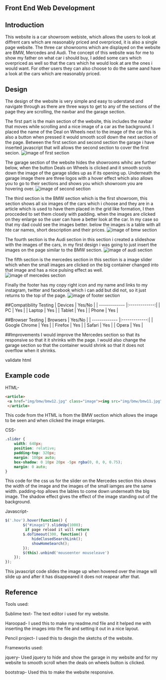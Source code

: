 ## Front End Web Development
## Introduction

This website is a car showroom webiste, which allows the users to look at diffrent cars which are reasonably priced and overpriced, it is also a single page website. The three car showrooms which are displayed on the website are BMW, Mercedes and Audi. The concept of this website was for me to show my father on what car i should buy, I added some cars which overpriced as well so that the cars which he would look at are the ones i would want. For other users they can also choose to do the same aand have a look at the cars which are reasonably priced.

## Design

The design of the website is very simple and easy to uderstand and navigate through as there are three ways to get to any of the sections of the page they are scrolling, the navbar and the garage section.

The first part is the main section of the website, this includes the navbar that moves while scrolling and a nice image of a car as the background. I placed the name of the Deal on Wheels next to the image of the car this is also a button when pressed it would smooth scoll down the next section of the page. Between the first section and second section the garage i have inserted javascript that will allows the second section to cover the first secion.
![image of first section](sketchs/fpart.png)

The garage section of the website hides the showrooms whihc are further below, when the button Deals on Wheels is clicked and it smooth scrols down the image of the garage slides up as if its opening up. Underneath the garage image there are three logos with a hover effect which also allows you to go to their sections and shows you which showroom you are hovering over.
![image of second section](sketchs/secondpart.png)

The third section is the BMW section which is the first showroom, this section shows all six images of the cars which i choose and they are in a article which is used to have them placed in the grid like formation, I then procceded to set them closely with padding. when the images are clicked on they enlarge so the user can have a better look at the car. In my case so that my dad could see the images better. below the images is a table with all hte car names, short description and their prices.
![image of bmw section](sketchs/bmwpart.png)

The fourth section is the Audi section in this section i created a slideshow with the images of the cars, in my first design i was going to just insert the images on the page similar to the BMW section.
![image of audi section](sketchs/audipart.png)

The fifth section is the mercedes section in this section is a image slider which when the small images are clicked on the big container changed into that image and has a nice pulsing effect as well.
![image of mercedes section](sketchs/mercpart.png)

Finally the footer has my copy right icon and my name and links to my instagram, twitter and facebook which i can add but did not, so it just returns to the top of the page.
![image of footer section](sketchs/footer.png)

##Compatibility Testing
| Devices       | Yes/No        |
| ------------- |:-------------:|
| PC            | Yes           |
| Laptop        | Yes           |
| Tablet        | Yes           |
| Phone         | Yes           |

##Browser Testing
| Browsers       | Yes/No       |
| ------------- |:-------------:|
| Google Chrome | Yes           |
| Firefox       | Yes           |
| Safari        | Yes           |
| Opera         | Yes           |

##Improvements
I would improve the Mercedes section so that its responsive so that it it shrinks with the page. I would also change the garage section so that the container would shrink so that it does not overflow when it shrinks.

validate html 


## Example code

HTML-
```html
<article>
 <a href="img/bmw/bmw12.jpg" class="image"><img src="img/bmw/bmw11.jpg" title="BMW 3 Series" alt="" /></a>
 </article>
```
This code from the HTML is from the BMW section which allows the image to be seen and when clicked the image enlarges.

CSS-
```css
.slider {
    width: 640px;
    position: relative;
    padding-top: 320px;
    margin: 100px auto;
    box-shadow: 0 10px 20px -5px rgba(0, 0, 0, 0.75);
    margin: 0 auto;
}
```
This code for the css us for the slider on the Mercedes section this shows the width of the image and the images of the small iamges are the same width. padding-top allows the lables to come down underneath the big image. The shadow effect gives the effect of the image standing out of the background.
 
Javascript-
```javascript
$('.hov').hover(function() {
        $("#image1").slideUp(1000);
         if page reload it will return
        $.doTimeout(300, function() {
            hideClosedSearchLink();
            showHomeSearch();
        });
        $(this).unbind('mouseenter mouseleave')
    });
});
```
This javascript code slides the image up when hovered over the image will slide up and after it has disappeared it does not reapear after that.


## Reference

Tools used:

Sublime text- The text editor i used for my website.

Haroopad- I used this to make my readme.md file and it helped me with inserting the images into the file and setting it out in a nice layout.

Pencil project- I used this to desgin the sketchs of the website.

Frameworks used:

jquery- Used jquery to hide and show the garage in my website and for my website to smooth scroll when the deals on wheels button is clicked.

bootstrap- Used this to make the website responsive.

